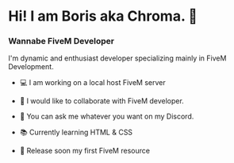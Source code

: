 # Hi! I am Boris aka Chroma. 👋

### Wannabe FiveM Developer
I'm dynamic and enthusiast developer specializing mainly in FiveM Development.

- 💻 I am working on a local host FiveM server

- 📘 I would like to collaborate with FiveM developer.

- 📑 You can ask me whatever you want on my Discord.

- 📚 Currently learning HTML & CSS

- 📌 Release soon my first FiveM resource



<!--
**Chroma51/Chroma51** is a ✨ _special_ ✨ repository because its `README.md` (this file) appears on your GitHub profile.

Here are some ideas to get you started:

- 🔭 I’m currently working on ..
- 🌱 I’m currently learning ...
- 👯 I’m looking to collaborate on ...
- 🤔 I’m looking for help with ...
- 💬 Ask me about ...
- 📫 How to reach me: ...
- 😄 Pronouns: ...
- ⚡ Fun fact: ...
-->
